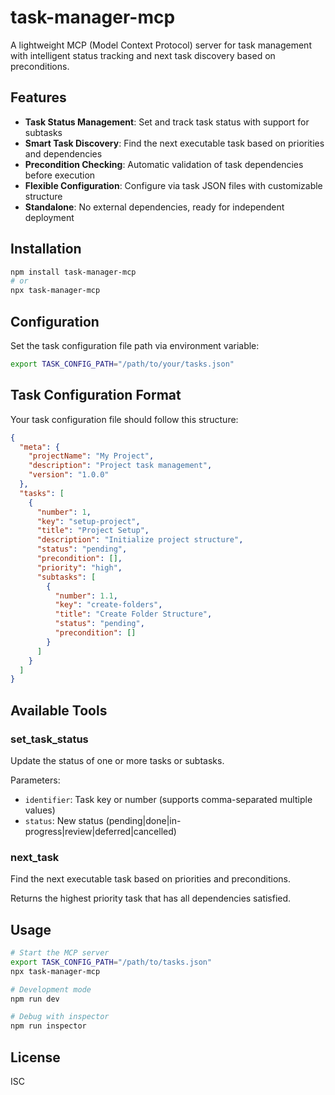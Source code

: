 # task-manager-mcp

A lightweight MCP (Model Context Protocol) server for task management with intelligent status tracking and next task discovery based on preconditions.

## Features

- **Task Status Management**: Set and track task status with support for subtasks
- **Smart Task Discovery**: Find the next executable task based on priorities and dependencies
- **Precondition Checking**: Automatic validation of task dependencies before execution
- **Flexible Configuration**: Configure via task JSON files with customizable structure
- **Standalone**: No external dependencies, ready for independent deployment

## Installation

```bash
npm install task-manager-mcp
# or
npx task-manager-mcp
```

## Configuration

Set the task configuration file path via environment variable:

```bash
export TASK_CONFIG_PATH="/path/to/your/tasks.json"
```

## Task Configuration Format

Your task configuration file should follow this structure:

```json
{
  "meta": {
    "projectName": "My Project",
    "description": "Project task management",
    "version": "1.0.0"
  },
  "tasks": [
    {
      "number": 1,
      "key": "setup-project",
      "title": "Project Setup",
      "description": "Initialize project structure",
      "status": "pending",
      "precondition": [],
      "priority": "high",
      "subtasks": [
        {
          "number": 1.1,
          "key": "create-folders",
          "title": "Create Folder Structure",
          "status": "pending",
          "precondition": []
        }
      ]
    }
  ]
}
```

## Available Tools

### set_task_status
Update the status of one or more tasks or subtasks.

Parameters:
- `identifier`: Task key or number (supports comma-separated multiple values)
- `status`: New status (pending|done|in-progress|review|deferred|cancelled)

### next_task
Find the next executable task based on priorities and preconditions.

Returns the highest priority task that has all dependencies satisfied.

## Usage

```bash
# Start the MCP server
export TASK_CONFIG_PATH="/path/to/tasks.json"
npx task-manager-mcp

# Development mode
npm run dev

# Debug with inspector
npm run inspector
```

## License

ISC